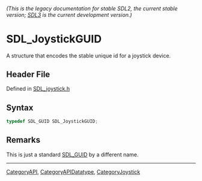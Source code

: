 ###### (This is the legacy documentation for stable SDL2, the current stable version; [SDL3](https://wiki.libsdl.org/SDL3/) is the current development version.)
# SDL_JoystickGUID

A structure that encodes the stable unique id for a joystick device.

## Header File

Defined in [SDL_joystick.h](https://github.com/libsdl-org/SDL/blob/SDL2/include/SDL_joystick.h)

## Syntax

```c
typedef SDL_GUID SDL_JoystickGUID;
```

## Remarks

This is just a standard [SDL_GUID](SDL_GUID) by a different name.

----
[CategoryAPI](CategoryAPI), [CategoryAPIDatatype](CategoryAPIDatatype), [CategoryJoystick](CategoryJoystick)

